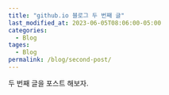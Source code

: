 ```yaml
---
title: "github.io 블로그 두 번째 글"
last_modified_at: 2023-06-05T08:06:00-05:00
categories:
  - Blog
tages:
  - Blog
permalink: /blog/second-post/
---
```


두 번째 글을 포스트 해보자.
